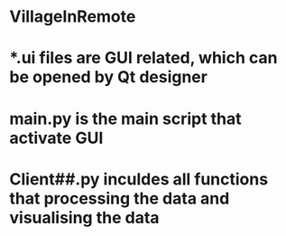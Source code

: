 # VillageInRemote

# *.ui files are GUI related, which can be opened by Qt designer
# main.py is the main script that activate GUI
# Client##.py inculdes all functions that processing the data and visualising the data
